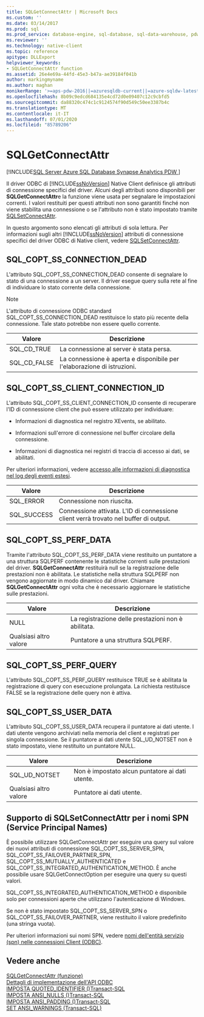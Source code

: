 ```yaml
---
title: SQLGetConnectAttr | Microsoft Docs
ms.custom: ''
ms.date: 03/14/2017
ms.prod: sql
ms.prod_service: database-engine, sql-database, sql-data-warehouse, pdw
ms.reviewer: ''
ms.technology: native-client
ms.topic: reference
apitype: DLLExport
helpviewer_keywords:
- SQLGetConnectAttr function
ms.assetid: 26e4e69a-44fd-45e3-b47a-ae39184f041b
author: markingmyname
ms.author: maghan
monikerRange: '>=aps-pdw-2016||=azuresqldb-current||=azure-sqldw-latest||>=sql-server-2016||=sqlallproducts-allversions||>=sql-server-linux-2017||=azuresqldb-mi-current'
ms.openlocfilehash: 8b09c9edcd684135e4cd72d0e09407c12c9cbfd5
ms.sourcegitcommit: da88320c474c1c9124574f90d549c50ee3387b4c
ms.translationtype: MT
ms.contentlocale: it-IT
ms.lasthandoff: 07/01/2020
ms.locfileid: "85789206"
---
```

# <a name="sqlgetconnectattr"></a>SQLGetConnectAttr
[!INCLUDE[SQL Server Azure SQL Database Synapse Analytics PDW ](../../includes/applies-to-version/sql-asdb-asdbmi-asdw-pdw.md)]

  Il driver ODBC di [!INCLUDE[ssNoVersion](../../includes/ssnoversion-md.md)] Native Client definisce gli attributi di connessione specifici del driver. Alcuni degli attributi sono disponibili per **SQLGetConnectAttr**e la funzione viene usata per segnalare le impostazioni correnti. I valori restituiti per questi attributi non sono garantiti finché non viene stabilita una connessione o se l'attributo non è stato impostato tramite [SQLSetConnectAttr](../../relational-databases/native-client-odbc-api/sqlsetconnectattr.md).  
  
 In questo argomento sono elencati gli attributi di sola lettura. Per informazioni sugli altri [!INCLUDE[ssNoVersion](../../includes/ssnoversion-md.md)] attributi di connessione specifici del driver ODBC di Native client, vedere [SQLSetConnectAttr](../../relational-databases/native-client-odbc-api/sqlsetconnectattr.md).  
  
## <a name="sql_copt_ss_connection_dead"></a>SQL_COPT_SS_CONNECTION_DEAD  
 L'attributo SQL_COPT_SS_CONNECTION_DEAD consente di segnalare lo stato di una connessione a un server. Il driver esegue query sulla rete al fine di individuare lo stato corrente della connessione.  
  
> [!NOTE]  
>  L'attributo di connessione ODBC standard SQL_COPT_SS_CONNECTION_DEAD restituisce lo stato più recente della connessione. Tale stato potrebbe non essere quello corrente.  
  
|Valore|Descrizione|  
|-----------|-----------------|  
|SQL_CD_TRUE|La connessione al server è stata persa.|  
|SQL_CD_FALSE|La connessione è aperta e disponibile per l'elaborazione di istruzioni.|  
  
## <a name="sql_copt_ss_client_connection_id"></a>SQL_COPT_SS_CLIENT_CONNECTION_ID  
 L'attributo SQL_COPT_SS_CLIENT_CONNECTION_ID consente di recuperare l'ID di connessione client che può essere utilizzato per individuare:  
  
-   Informazioni di diagnostica nel registro XEvents, se abilitato.  
  
-   Informazioni sull'errore di connessione nel buffer circolare della connessione.  
  
-   Informazioni di diagnostica nei registri di traccia di accesso ai dati, se abilitati.  
  
 Per ulteriori informazioni, vedere [accesso alle informazioni di diagnostica nel log degli eventi estesi](../../relational-databases/native-client/features/accessing-diagnostic-information-in-the-extended-events-log.md).  
  
|Valore|Descrizione|  
|-----------|-----------------|  
|SQL_ERROR|Connessione non riuscita.|  
|SQL_SUCCESS|Connessione attivata. L'ID di connessione client verrà trovato nel buffer di output.|  
  
## <a name="sql_copt_ss_perf_data"></a>SQL_COPT_SS_PERF_DATA  
 Tramite l'attributo SQL_COPT_SS_PERF_DATA viene restituito un puntatore a una struttura SQLPERF contenente le statistiche correnti sulle prestazioni del driver. **SQLGetConnectAttr** restituirà null se la registrazione delle prestazioni non è abilitata. Le statistiche nella struttura SQLPERF non vengono aggiornate in modo dinamico dal driver. Chiamare **SQLGetConnectAttr** ogni volta che è necessario aggiornare le statistiche sulle prestazioni.  
  
|Valore|Descrizione|  
|-----------|-----------------|  
|NULL|La registrazione delle prestazioni non è abilitata.|  
|Qualsiasi altro valore|Puntatore a una struttura SQLPERF.|  
  
## <a name="sql_copt_ss_perf_query"></a>SQL_COPT_SS_PERF_QUERY  
 L'attributo SQL_COPT_SS_PERF_QUERY restituisce TRUE se è abilitata la registrazione di query con esecuzione prolungata. La richiesta restituisce FALSE se la registrazione delle query non è attiva.  
  
## <a name="sql_copt_ss_user_data"></a>SQL_COPT_SS_USER_DATA  
 L'attributo SQL_COPT_SS_USER_DATA recupera il puntatore ai dati utente. I dati utente vengono archiviati nella memoria del client e registrati per singola connessione. Se il puntatore ai dati utente SQL_UD_NOTSET non è stato impostato, viene restituito un puntatore NULL.  
  
|Valore|Descrizione|  
|-----------|-----------------|  
|SQL_UD_NOTSET|Non è impostato alcun puntatore ai dati utente.|  
|Qualsiasi altro valore|Puntatore ai dati utente.|  
  
## <a name="sqlgetconnectattr-support-for-service-principal-names-spns"></a>Supporto di SQLSetConnectAttr per i nomi SPN (Service Principal Names)  
 È possibile utilizzare SQLGetConnectAttr per eseguire una query sul valore dei nuovi attributi di connessione SQL_COPT_SS_SERVER_SPN, SQL_COPT_SS_FAILOVER_PARTNER_SPN, SQL_COPT_SS_MUTUALLY_AUTHENTICATED e SQL_COPT_SS_INTEGRATED_AUTHENTICATION_METHOD. È anche possibile usare SQLGetConnectOption per eseguire una query su questi valori.  
  
 SQL_COPT_SS_INTEGRATED_AUTHENTICATION_METHOD è disponibile solo per connessioni aperte che utilizzano l'autenticazione di Windows.  
  
 Se non è stato impostato SQL_COPT_SS_SERVER_SPN o SQL_COPT_SS_FAILOVER_PARTNER, viene restituito il valore predefinito (una stringa vuota).  
  
 Per ulteriori informazioni sui nomi SPN, vedere [nomi dell'entità servizio &#40;spn&#41; nelle connessioni Client &#40;ODBC&#41;](../../relational-databases/native-client/odbc/service-principal-names-spns-in-client-connections-odbc.md).  
  
## <a name="see-also"></a>Vedere anche  
 [SQLGetConnectAttr (funzione)](https://go.microsoft.com/fwlink/?LinkId=59347)   
 [Dettagli di implementazione dell'API ODBC](../../relational-databases/native-client-odbc-api/odbc-api-implementation-details.md)   
 [IMPOSTA QUOTED_IDENTIFIER &#40;&#41;Transact-SQL](../../t-sql/statements/set-quoted-identifier-transact-sql.md)   
 [IMPOSTA ANSI_NULLS &#40;&#41;Transact-SQL](../../t-sql/statements/set-ansi-nulls-transact-sql.md)   
 [IMPOSTA ANSI_PADDING &#40;&#41;Transact-SQL](../../t-sql/statements/set-ansi-padding-transact-sql.md)   
 [SET ANSI_WARNINGS &#40;Transact-SQL&#41;](../../t-sql/statements/set-ansi-warnings-transact-sql.md)  
  
  

